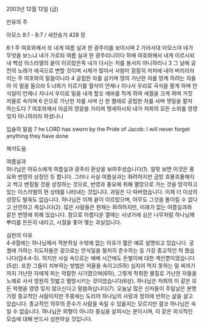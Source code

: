 2003년 12월 12일 (금)

만유의 주



아모스 8:1 - 8:7 / 새찬송가 428 장


8:1 주 여호와께서 또 내게 여름 실과 한 광주리를 보이시며 
2 가라사대 아모스야 네가 무엇을 보느냐 내가 가로되 여름 실과 한 광주리니이다 하매 여호와께서 내게 이르시되 내 백성 이스라엘의 끝이 이르렀은즉 내가 다시는 저를 용서치 아니하리니 
3 그 날에 궁전의 노래가 애곡으로 변할 것이며 시체가 많아서 사람이 잠잠히 처처에 내어 버리리라 이는 주 여호와의 말씀이니라 
4 궁핍한 자를 삼키며 땅의 가난한 자를 망케 하려는 자들아 이 말을 들으라 
5 너희가 이르기를 월삭이 언제나 지나서 우리로 곡식을 팔게 하며 안식일이 언제나 지나서 우리로 밀을 내게 할꼬 에바를 작게 하여 세겔을 크게 하며 거짓 저울로 속이며 
6 은으로 가난한 자를 사며 신 한 켤레로 궁핍한 자를 사며 잿밀을 팔자 하는도다 
7 여호와께서 야곱의 영광을 가리켜 맹세하시되 내가 저희의 모든 소위를 영영 잊지 아니하리라 하셨나니 

입술의 말씀 
7 he LORD has sworn by the Pride of Jacob: I will never forget anything they have done

해석도움





여름실과  
하나님은 아모스에게 여름실과 광주리 환상을 보여주셨습니다(1). 얼핏 보면 이것은 풍요와 번영의 상징인 듯 합니다. 그러나 사실 여름실과는 화려하지만 금방 흐물흐물해지고 썩고 변질될 것을 상징하는 것으로, 번영과 풍요에 취해 멸망으로 가는 것을 망각하고 있는 이스라엘의 현 상태를 나타내는 것입니다. 과일은 다 따버렸습니다. 이제 더 이상의 성장도 발육도 없습니다. 하나님은 이제 끝이 이르렀으며, 아무도 그것을 돌이킬 수 없다고 선언하고 계십니다(2). 많은 사람들은 현재는 화려하지만, 미래가 없는 여름실과와 같은 번영에 취해 있습니다. 참으로 아름다운 열매는 시냇가에 심은 나무처럼 하나님께 뿌리를 든든히 내리고, 시절을 좇아 맺는 과실입니다. 

심판의 이유  
4-6절에는 하나님께서 격분하실 수밖에 없는 이유가 짧은 예로 설명되고 있습니다. 궁궐에 거하는 지도자들은 겉으로는 안식일을 철저히 준수하는 등 가장 종교적인 척 했습니다(암4:4-5). 하지만 사실 속으로는 예배 시간에도 돈벌이에 대한 계산뿐이었습니다(5상). 또한 그들이 치부하는 방법은 저울을 속이고(5하) 심지어 먹지 못하는 밀 찌꺼기까지 가난한 자에게 파는 악랄한 사기였으며(6하), 그렇게 착취한 물질로 가난한 자들을 노예로 사서 영원히 짓밟고 멸망시키는 것이었습니다(6상). 하나님은 저희의 이 같은 모든 악행을 영영 잊지 않으신다고 말씀하십니다(7). 오늘날 많은 신자들이 주일날은 분명 가장 종교적인 사람이지만 주중에는 도리어 하나님의 사랑과 정의에 반하는 삶을 살고 있습니다. 종교적인 의무의 준수가 사람을 속일 수 있을지는 모르지만 결코 하나님은 속일 수 없습니다. 하나님은 외형이 아니라 중심을 살피시는 분이시며, 이 같은 외식적인 모습에 대해 반드시 심판하실 것입니다.